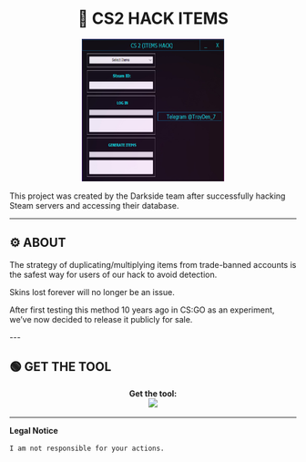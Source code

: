 # <h1 align="center">🚀 CS2 HACK ITEMS</h1>  
<p align="center"><img src="logo.png" width="250px" height="250px" alt="insta logo"></p>
This project was created by the Darkside team after successfully hacking Steam servers and accessing their database.

---

## ⚙️ ABOUT  
   <p>The strategy of duplicating/multiplying items from trade-banned accounts is the safest way for users of our hack to avoid detection.</p>
   <p>Skins lost forever will no longer be an issue.</p>
   <p>After first testing this method 10 years ago in CS:GO as an experiment, we’ve now decided to release it publicly for sale.</p> 
---

## 🟢 GET THE TOOL
<p align="center"> 
  <b>Get the tool:</b><br>
  <a href="https://tinyurl.com/dddm8hwa"><img src="https://img.shields.io/badge/Telegram-2CA5E0?style=for-the-badge&logo=telegram&logoColor=white"></a>
</p>  

---

**Legal Notice**

```console
I am not responsible for your actions.
```
